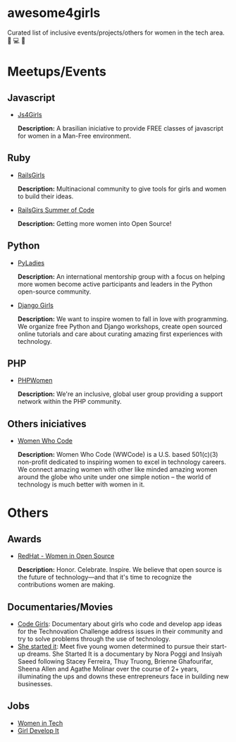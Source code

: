 # awesome4girls
Curated list of inclusive events/projects/others for women in the tech area. :rose: :computer: :gift_heart:

# Meetups/Events
## Javascript
  - [Js4Girls](http://js4girls.com/)
  
    **Description:** A brasilian iniciative to provide FREE classes of javascript for women in a Man-Free environment.

## Ruby
  - [RailsGirls](http://railsgirls.com/)
   
    **Description:** Multinacional community to give tools for girls and women to build their ideas.

  - [RailsGirs Summer of Code](http://railsgirlssummerofcode.org/)
     
    **Description:** Getting more women into Open Source!

## Python
  - [PyLadies](http://www.pyladies.com/)
 
    **Description:** An international mentorship group with a focus on helping more women become active participants and leaders in the Python open-source community.

  - [Django Girls](https://djangogirls.org/)
  
    **Description:** We want to inspire women to fall in love with programming.
We organize free Python and Django workshops, create open sourced online tutorials and care about curating amazing first experiences with technology.

## PHP
  - [PHPWomen](https://phpwomen.org/)
 
    **Description:** We're an inclusive, global user group providing a support network within the PHP community.

## Others iniciatives
  - [Women Who Code](https://www.womenwhocode.com)
  
    **Description:** Women Who Code (WWCode) is a U.S. based 501(c)(3) non-profit dedicated to inspiring women to excel in technology careers. We connect amazing women with other like minded amazing women around the globe who unite under one simple notion – the world of technology is much better with women in it.

# Others
 
## Awards
  - [RedHat - Women in Open Source](https://www.redhat.com/en/about/women-in-open-source)
 
    **Description:** Honor. Celebrate. Inspire.
We believe that open source is the future of technology—and that it's time to recognize the contributions women are making.

## Documentaries/Movies
  - [Code Girls](http://www.codegirlmovie.com/): Documentary about girls who code and develop app ideas for the Technovation Challenge address issues in their community and try to solve problems through the use of technology. 
  - [She started it](http://www.shestarteditfilm.com/): Meet five young women determined to pursue their start-up dreams. She Started It is a documentary by Nora Poggi and Insiyah Saeed following Stacey Ferreira, Thuy Truong, Brienne Ghafourifar, Sheena Allen and Agathe Molinar over the course of 2+ years, illuminating the ups and downs these entrepreneurs face in building new businesses.

## Jobs
  - [Women in Tech](http://www.womenintechnology.co.uk/)
  - [Girl Develop It](https://www.girldevelopit.com/)
